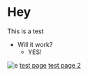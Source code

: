 # Hey
This is a test
- Will it work?
    - YES!

![e](assets/example.png)
[test page](nottest/test.html)
[test page 2](test-path/test.html)
